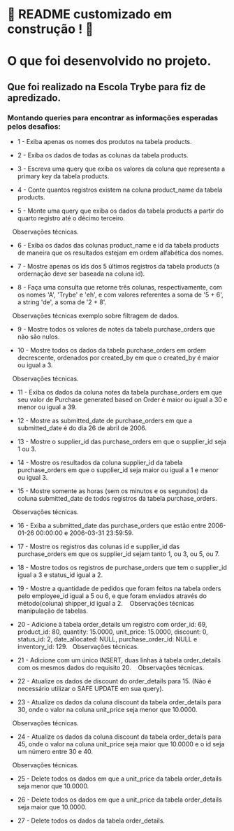 # :construction: README customizado em construção ! :construction:
<!-- Olá, Tryber!
Esse é apenas um arquivo inicial para o README do seu projeto no qual você pode customizar e reutilizar todas as vezes que for executar o trybe-publisher.

Para deixá-lo com a sua cara, basta alterar o seguinte arquivo da sua máquina: ~/.student-repo-publisher/custom/_NEW_README.md

É essencial que você preencha esse documento por conta própria, ok?
Não deixe de usar nossas dicas de escrita de README de projetos, e deixe sua criatividade brilhar!
:warning: IMPORTANTE: você precisa deixar nítido:
- quais arquivos/pastas foram desenvolvidos por você; 
- quais arquivos/pastas foram desenvolvidos por outra pessoa estudante;
- quais arquivos/pastas foram desenvolvidos pela Trybe.
-->
 # O que foi desenvolvido no projeto.
 ## Que foi realizado na Escola Trybe para fiz de apredizado.

### Montando queries para encontrar as informações esperadas pelos desafios:


- 1 - Exiba apenas os nomes dos produtos na tabela products.

- 2 - Exiba os dados de todas as colunas da tabela products.

- 3 - Escreva uma query que exiba os valores da coluna que representa a primary key da tabela products.

- 4 - Conte quantos registros existem na coluna product_name da tabela products.

- 5 - Monte uma query que exiba os dados da tabela products a partir do quarto registro até o décimo terceiro.

      Observações técnicas.
  
- 6 - Exiba os dados das colunas product_name e id da tabela products de maneira que os resultados estejam em ordem alfabética dos nomes.

- 7 - Mostre apenas os ids dos 5 últimos registros da tabela products (a ordernação deve ser baseada na coluna id).

- 8 - Faça uma consulta que retorne três colunas, respectivamente, com os nomes 'A', 'Trybe' e 'eh', e com valores referentes a soma de '5 + 6', a string 'de', a soma de '2 + 8'.

      Observações técnicas
  exemplo sobre filtragem de dados.

- 9 - Mostre todos os valores de notes da tabela purchase_orders que não são nulos.

- 10 - Mostre todos os dados da tabela purchase_orders em ordem decrescente, ordenados por created_by em que o created_by é maior ou igual a 3.

       Observações técnicas.
  
- 11 - Exiba os dados da coluna notes da tabela purchase_orders em que seu valor de Purchase generated based on Order é maior ou igual a 30 e menor ou igual a 39.

- 12 - Mostre as submitted_date de purchase_orders em que a submitted_date é do dia 26 de abril de 2006.

- 13 - Mostre o supplier_id das purchase_orders em que o supplier_id seja 1 ou 3.

- 14 - Mostre os resultados da coluna supplier_id da tabela purchase_orders em que o supplier_id seja maior ou igual a 1 e menor ou igual 3.

- 15 - Mostre somente as horas (sem os minutos e os segundos) da coluna submitted_date de todos registros da tabela purchase_orders.

       Observações técnicas.
  
- 16 - Exiba a submitted_date das purchase_orders que estão entre 2006-01-26 00:00:00 e 2006-03-31 23:59:59.

- 17 - Mostre os registros das colunas id e supplier_id das purchase_orders em que os supplier_id sejam tanto 1, ou 3, ou 5, ou 7.

- 18 - Mostre todos os registros de purchase_orders que tem o supplier_id igual a 3 e status_id igual a 2.

- 19 - Mostre a quantidade de pedidos que foram feitos na tabela orders pelo employee_id igual a 5 ou 6, e que foram enviados através do método(coluna) shipper_id igual a 2.
  
       Observações técnicas
  manipulação de tabelas.

- 20 - Adicione à tabela order_details um registro com order_id: 69, product_id: 80, quantity: 15.0000, unit_price: 15.0000, discount: 0, status_id: 2,   date_allocated: NULL, purchase_order_id: NULL e inventory_id: 129.
  Observações técnicas.
  
- 21 - Adicione com um único INSERT, duas linhas à tabela order_details com os mesmos dados do requisito 20.
       Observações técnicas.
  
- 22 - Atualize os dados de discount do order_details para 15. (Não é necessário utilizar o SAFE UPDATE em sua query).

- 23 - Atualize os dados da coluna discount da tabela order_details para 30, onde o valor na coluna unit_price seja menor que 10.0000.

     Observações técnicas.
  
- 24 - Atualize os dados da coluna discount da tabela order_details para 45, onde o valor na coluna unit_price seja maior que 10.0000 e o id seja um número entre 30 e 40.

       Observações técnicas.
  
- 25 - Delete todos os dados em que a unit_price da tabela order_details seja menor que 10.0000.

- 26 - Delete todos os dados em que a unit_price da tabela order_details seja maior que 10.0000.

- 27 - Delete todos os dados da tabela order_details.
